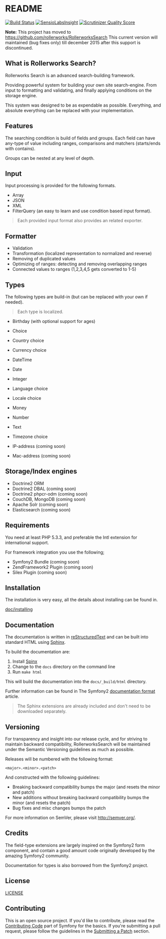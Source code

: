 README
======

[![Build Status](https://secure.travis-ci.org/rollerworks/RollerworksSearch.png?branch=master)](http://travis-ci.org/rollerworks/RollerworksSearch)
[![SensioLabsInsight](https://insight.sensiolabs.com/projects/92caf31d-dae6-49dd-9526-440d859daa31/mini.png)](https://insight.sensiolabs.com/projects/92caf31d-dae6-49dd-9526-440d859daa31)
[![Scrutinizer Quality Score](https://scrutinizer-ci.com/g/rollerworks/RollerworksSearch/badges/quality-score.png?s=5eebfd1ff3695ab59d59406702978a0ddf29df21)](https://scrutinizer-ci.com/g/rollerworks/RollerworksSearch/)


**Note:** This project has moved to https://github.com/rollerworks/RollerworksSearch
This current version will maintained (bug fixes only) till december 2015 after this support is discontinued.

What is Rollerworks Search?
---------------------------

Rollerworks Search is an advanced search-building framework.

Providing powerful system for building your own site search-engine.
From input to formatting and validating, and finally applying conditions on the
storage engine.

This system was designed to be as expendable as possible.
Everything, and absolute everything can be replaced with your implementation.

Features
--------

The searching condition is build of fields and groups.
Each field can have any-type of value including ranges, comparisons
and matchers (starts/ends with contains).

Groups can be nested at any level of depth.

## Input

Input processing is provided for the following formats.

* Array
* JSON
* XML
* FilterQuery (an easy to learn and use condition based input format).

> Each provided input format also provides an related exporter.

## Formatter

* Validation
* Transformation (localized representation to normalized and reverse)
* Removing of duplicated values
* Optimizing of ranges: detecting and removing overlapping ranges
* Connected values to ranges (1,2,3,4,5 gets converted to 1-5)

## Types

The following types are build-in (but can be replaced with your own if needed).

> Each type is localized.

* Birthday (with optional support for ages)
* Choice
* Country choice
* Currency choice
* DateTime
* Date
* Integer
* Language choice
* Locale choice
* Money
* Number
* Text
* Timezone choice

* IP-address (coming soon)
* Mac-address (coming soon)

## Storage/Index engines

* Doctrine2 ORM
* Doctrine2 DBAL (coming soon)
* Doctrine2 phpcr-odm (coming soon)
* CouchDB, MongoDB (coming soon)
* Apache Solr (coming soon)
* Elasticsearch (coming soon)

Requirements
------------

You need at least PHP 5.3.3, and preferable the Intl extension
for international support.

For framework integration you use the following;

* Symfony2 Bundle (coming soon)
* ZendFramework2 Plugin (coming soon)
* Silex Plugin (coming soon)

Installation
------------

The installation is very easy, all the details about installing can be found in.

[doc/installing](doc/installing.rst)

Documentation
-------------

The documentation is written in [reStructuredText][3] and can be built into standard HTML using [Sphinx][4].

To build the documentation are:

1. Install [Spinx][4]
2. Change to the `docs` directory on the command line
3. Run `make html`

This will build the documentation into the `docs/_build/html` directory.

Further information can be found in The Symfony2 [documentation format][5] article.

> The Sphinx extensions are already included and don't need to be downloaded separately.

Versioning
----------

For transparency and insight into our release cycle, and for striving to maintain backward compatibility,
RollerworksSearch will be maintained under the Semantic Versioning guidelines as much as possible.

Releases will be numbered with the following format:

`<major>.<minor>.<patch>`

And constructed with the following guidelines:

* Breaking backward compatibility bumps the major (and resets the minor and patch)
* New additions without breaking backward compatibility bumps the minor (and resets the patch)
* Bug fixes and misc changes bumps the patch

For more information on SemVer, please visit <http://semver.org/>.

Credits
-------

The field-type extensions are largely inspired on the Symfony2 form
component, and contain a good amount code originally developed by the amazing
Symfony2 community.

Documentation for types is also borrowed from the Symfony2 project.

License
-------

[LICENSE](LICENSE)

Contributing
------------

This is an open source project. If you'd like to contribute,
please read the [Contributing Code][1] part of Symfony for the basics. If you're submitting
a pull request, please follow the guidelines in the [Submitting a Patch][2] section.

[1]: http://symfony.com/doc/current/contributing/code/index.html
[2]: http://symfony.com/doc/current/contributing/code/patches.html#check-list
[3]: http://docutils.sourceforge.net/rst.html
[4]: http://sphinx-doc.org/
[5]: http://symfony.com/doc/current/contributing/documentation/format.html

